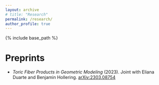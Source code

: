 ```yaml
---
layout: archive
# title: "Research"
permalink: /research/
author_profile: true
---
```


<!-- {% if author.googlescholar %}
  You can also find my articles on <u><a href="{{author.googlescholar}}">my Google Scholar profile</a>.</u>
{% endif %} -->

{% include base_path %}

<!-- {% for post in site.publications reversed %}
  {% include archive-single.html %}
{% endfor %} -->


Preprints
======
* *Toric Fiber Products in Geometric Modeling* (2023). Joint with Eliana Duarte and Benjamin Hollering. [arXiv:2303.08754](https://arxiv.org/abs/2303.08754)
